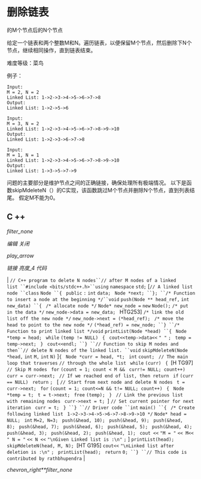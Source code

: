 # 删除链表

的M个节点后的N个节点

给定一个链表和两个整数M和N。遍历链表，以便保留M个节点，然后删除下N个节点，继续相同操作，直到链表结束。

难度等级：菜鸟

例子：

```
Input:
M = 2, N = 2
Linked List: 1->2->3->4->5->6->7->8
Output:
Linked List: 1->2->5->6

Input:
M = 3, N = 2
Linked List: 1->2->3->4->5->6->7->8->9->10
Output:
Linked List: 1->2->3->6->7->8

Input:
M = 1, N = 1
Linked List: 1->2->3->4->5->6->7->8->9->10
Output:
Linked List: 1->3->5->7->9
```

问题的主要部分是维护节点之间的正确链接，确保处理所有极端情况。 以下是函数skipMdeleteN（）的C实现，该函数跳过M个节点并删除N个节点，直到列表结尾。 假定M不能为0。

## C ++

*filter_none*

*编辑*
*关闭*

*play_arrow*

*链接*
*亮度_4*
*代码*

| `// C++ program to delete N nodes``// after M nodes of a linked list ``#include <bits/stdc++.h>``using` `namespace` `std;` [`// A linked list node ``class` `Node ``{ ` `public` `:` `int` `data; ` `Node *next; ``}; ``/* Function to insert a node at the beginning */``void` `push(Node ** head_ref,` `int` `new_data) ``{ ` `/* allocate node */` `Node* new_node =` `new` `Node();` `/* put in the data */` `new_node->data = new_data; ` HTG253] `/* link the old list off the new node */` `new_node->next = (*head_ref); ` `/* move the head to point to the new node */` `(*head_ref) = new_node; ``} ``/* Function to print linked list */`​​ `void` `printList(Node *head) ``{ ` `Node *temp = head; ` `while` `(temp != NULL) ` `{ ` `cout<<temp->data<<` `" "` `; ` `temp = temp->next; ` `} ` `cout<<endl; ``} ``// Function to skip M nodes and then``// delete N nodes of the linked list. ``void` `skipMdeleteN(Node *head,` `int` `M,` `int` `N)` ]`{ ` `Node *curr = head, *t; ` `int` `count; ` `// The main loop that traverses` `// through the whole list ` `while` `(curr) ` `{ `[H TG97] `// Skip M nodes ` `for` `(count = 1; count < M && ` `curr!= NULL; count++) ` `curr = curr->next; ` `// If we reached end of list, then return ` `if` `(curr == NULL) ` `return` `; ` [ `// Start from next node and delete N nodes ` `t = curr->next; ` `for` `(count = 1; count<=N && t!= NULL; count++) ` `{ ` `Node *temp = t; ` `t = t->next; ` `free` `(temp); ` `} ` `// Link the previous list with remaining nodes ` `curr->next = t; `] `// Set current pointer for next iteration ` `curr = t; ` `} ``} ``// Driver code ``int` `main() ``{ ` `/* Create following linked list ` `1->2->3->4->5->6->7->8->9->10 */` `Node* head = NULL; ` `int` `M=2, N=3; ` `push(&head, 10); ` `push(&head, 9); ` `push(&head, 8); ` `push(&head, 7); ` `push(&head, 6); ` `push(&head, 5); ` `push(&head, 4); ` `push(&head, 3); ` `push(&head, 2); ` `push(&head, 1); ` `cout <<` `"M = "` `<< M<<` `" N = "` `<< N <<` `"\nGiven Linked list is :\n"` `;` ] `printList(head); ` `skipMdeleteN(head, M, N); `[HT G195] `cout<<` `"\nLinked list after deletion is :\n"` `; ` `printList(head); ` `return` `0; ``} ``// This code is contributed by rathbhupendra` |

*chevron_right**filter_none*